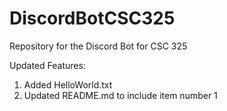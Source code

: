 # DiscordBotCSC325
Repository for the Discord Bot for CSC 325

Updated Features:

1) Added HelloWorld.txt
2) Updated README.md to include item number 1